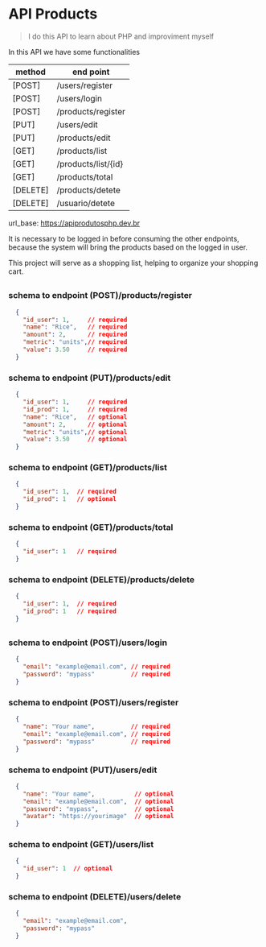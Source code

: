 # API Products

> I do this API to learn about PHP
> and improviment myself

In this API we have some functionalities

| method | end point          |
|--------|--------------------|
| [POST] | /users/register    | 
| [POST] | /users/login       |
| [POST] | /products/register |
| [PUT]  | /users/edit        |
| [PUT]  | /products/edit     |
| [GET]  | /products/list     |
| [GET]  | /products/list/{id}|
| [GET]  | /products/total    |
| [DELETE] | /products/detete |
| [DELETE] | /usuario/detete  |

url_base: https://apiprodutosphp.dev.br

It is necessary to be logged in before consuming the other endpoints,
because the system will bring the products based on the logged in user.

This project will serve as a shopping list,
helping to organize your shopping cart.

## 

### schema to endpoint **(POST)/products/register**
```json 
  {
    "id_user": 1,     // required
    "name": "Rice",   // required
    "amount": 2,      // required
    "metric": "units",// required
    "value": 3.50     // required
  }
```

### schema to endpoint **(PUT)/products/edit**
```json 
  {
    "id_user": 1,     // required
    "id_prod": 1,     // required
    "name": "Rice",   // optional
    "amount": 2,      // optional
    "metric": "units",// optional
    "value": 3.50     // optional
  }
```

### schema to endpoint **(GET)/products/list**
```json 
  {
    "id_user": 1,  // required
    "id_prod": 1   // optional
  }
```

### schema to endpoint **(GET)/products/total**
```json 
  {
    "id_user": 1   // required
  }
```

### schema to endpoint **(DELETE)/products/delete**
```json 
  {
    "id_user": 1,  // required
    "id_prod": 1   // required
  }
```

##

### schema to endpoint **(POST)/users/login**
```json 
  {
    "email": "example@email.com", // required
    "password": "mypass"          // required
  }
```

### schema to endpoint **(POST)/users/register**
```json 
  {
    "name": "Your name",          // required
    "email": "example@email.com", // required
    "password": "mypass"          // required
  }
```

### schema to endpoint **(PUT)/users/edit**
```json 
  {
    "name": "Your name",           // optional
    "email": "example@email.com",  // optional
    "password": "mypass",          // optional
    "avatar": "https://yourimage"  // optional
  }
```

### schema to endpoint **(GET)/users/list**
```json 
  {
    "id_user": 1  // optional
  }
```

### schema to endpoint **(DELETE)/users/delete**
```json 
  {
    "email": "example@email.com",
    "password": "mypass"
  }
```
